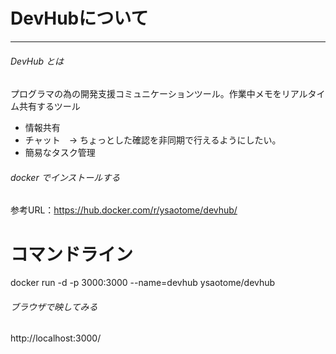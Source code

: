 # DevHubについて

----

###### DevHub とは
プログラマの為の開発支援コミュニケーションツール。作業中メモをリアルタイム共有するツール

- 情報共有
- チャット　→ ちょっとした確認を非同期で行えるようにしたい。
- 簡易なタスク管理

###### docker でインストールする
  参考URL：https://hub.docker.com/r/ysaotome/devhub/
  # コマンドライン
  docker run -d -p 3000:3000 --name=devhub ysaotome/devhub

###### ブラウザで映してみる
http://localhost:3000/

